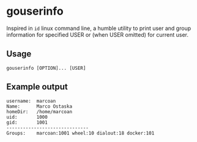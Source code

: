 # gouserinfo

Inspired in `id` linux command line, a humble utility to print user and group information for specified USER or (when USER omitted) for current user.

## Usage

```
gouserinfo [OPTION]... [USER]
```

## Example output

```
username:  marcoan
Name:      Marco Ostaska
homeDir:   /home/marcoan
uid:       1000
gid:       1001
------------------------------
Groups:    marcoan:1001 wheel:10 dialout:18 docker:101 
```
